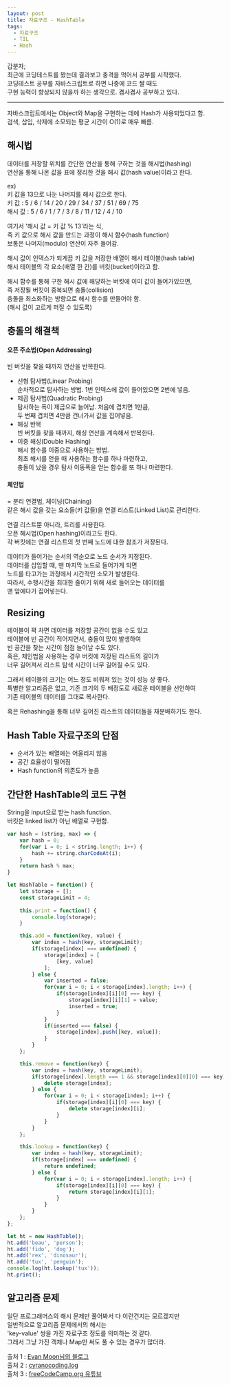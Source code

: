 ```yaml
---
layout: post
title: 자료구조 - HashTable
tags:
  - 자료구조
  - TIL
  - Hash
---
```

갑분자;  
최근에 코딩테스트를 봤는데 결과보고 충격을 먹어서 공부를 시작했다.  
코딩테스트 공부를 자바스크립트로 하면 나중에 코드 짤 때도  
구현 능력이 향상되지 않을까 하는 생각으로. 겸사겸사 공부하고 있다.  

***  

자바스크립트에서는 Object와 Map을 구현하는 데에 Hash가 사용되었다고 함.  
검색, 삽입, 삭제에 소모되는 평균 시간이 O(1)로 매우 빠름.  

## 해시법
데이터를 저장할 위치를 간단한 연산을 통해 구하는 것을 해시법(hashing)  
연산을 통해 나온 값을 표에 정리한 것을 해시 값(hash value)이라고 한다.  

ex)  
키 값을 13으로 나눈 나머지를 해시 값으로 한다.  
키 값 :      5 / 6 / 14 / 20 / 29 / 34 / 37 / 51 / 69 / 75  
해시 값 :    5 / 6 / 1 /  7  / 3 /  8  / 11 / 12 /  4  / 10  

여기서 '해시 값 = 키 값 % 13'라는 식,  
즉 키 값으로 해시 값을 만드는 과정이 해시 함수(hash function)  
보통은 나머지(modulo) 연산이 자주 들어감.  

해시 값이 인덱스가 되게끔 키 값을 저장한 배열이 해시 테이블(hash table)  
해시 테이블의 각 요소(배열 한 칸)를 버킷(bucket)이라고 함.  

해시 함수를 통해 구한 해시 값에 해당하는 버킷에 이미 값이 들어가있으면,  
즉 저장될 버킷이 중복되면 충돌(collision)  
충돌을 최소화하는 방향으로 해시 함수를 만들어야 함.  
(해시 값이 고르게 퍼질 수 있도록)  

## 충돌의 해결책
#### 오픈 주소법(Open Addressing)
빈 버킷을 찾을 때까지 연산을 반복한다.  

- 선형 탐사법(Linear Probing)  
순차적으로 탐사하는 방법. 1번 인덱스에 값이 들어있으면 2번에 넣음.  
- 제곱 탐사법(Quadratic Probing)  
탐사하는 폭이 제곱으로 늘어남. 처음에 겹치면 1만큼,  
두 번째 겹치면 4만큼 건너가서 값을 집어넣음.  
- 해싱 반복  
빈 버킷을 찾을 때까지, 해싱 연산을 계속해서 반복한다.  
- 이중 해싱(Double Hashing)  
해시 함수를 이중으로 사용하는 방법.  
최초 해시를 얻을 때 사용하는 함수를 하나 마련하고,  
충돌이 났을 경우 탐사 이동폭을 얻는 함수를 또 하나 마련한다.  

#### 체인법
= 분리 연결법, 체이닝(Chaining)  
같은 해시 값을 갖는 요소들(키 값들)을 연결 리스트(Linked List)로 관리한다.  

연결 리스트뿐 아니라, 트리를 사용한다.  
오픈 해시법(Open hashing)이라고도 한다.  
각 버킷에는 연결 리스트의 첫 번째 노드에 대한 참조가 저장된다.  

데이터가 들어가는 순서의 역순으로 노드 순서가 지정된다.  
데이터를 삽입할 때, 맨 마지막 노드로 들어가게 되면  
노드를 타고가는 과정에서 시간적인 소모가 발생한다.  
따라서, 수행시간을 최대한 줄이기 위해 새로 들어오는 데이터를  
맨 앞에다가 집어넣는다.  

## Resizing
테이블이 꽉 차면 데이터를 저장할 공간이 없을 수도 있고  
테이블에 빈 공간이 적어지면서, 충돌이 많이 발생하여  
빈 공간을 찾는 시간이 점점 늘어날 수도 있다.  
혹은, 체인법을 사용하는 경우 버킷에 저장된 리스트의 길이가  
너무 길어져서 리스트 탐색 시간이 너무 길어질 수도 있다.  

그래서 테이블의 크기는 어느 정도 비워져 있는 것이 성능 상 좋다.  
특별한 알고리즘은 없고, 기존 크기의 두 배정도로 새로운 테이블을 선언하여  
기존 테이블의 데이터를 그대로 복사한다.  

혹은 Rehashing을 통해 너무 길어진 리스트의 데이터들을 재분배하기도 한다.  

## Hash Table 자료구조의 단점
* 순서가 있는 배열에는 어울리지 않음
* 공간 효율성이 떨어짐
* Hash function의 의존도가 높음

## 간단한 HashTable의 코드 구현
String을 input으로 받는 hash function.  
버킷은 linked list가 아닌 배열로 구현함.
```javascript
var hash = (string, max) => {
    var hash = 0;
    for(var i = 0; i < string.length; i++) {
        hash += string.charCodeAt(i);
    }
    return hash % max;
}

let HashTable = function() {
    let storage = [];
    const storageLimit = 4;
    
    this.print = function() {
        console.log(storage);
    }

    this.add = function(key, value) {
        var index = hash(key, storageLimit);
        if(storage[index] === undefined) {
            storage[index] = [
                [key, value]
            ];
        } else {
            var inserted = false;
            for(var i = 0; i < storage[index].length; i++) {
                if(storage[index][i][0] === key) {
                    storage[index][i][1] = value;
                    inserted = true;
                }
            }
            if(inserted === false) {
                storage[index].push([key, value]);
            }
        }
    };

    this.remove = function(key) {
        var index = hash(key, storageLimit);
        if(storage[index].length === 1 && storage[index][0][0] === key) {
            delete storage[index];
        } else {
            for(var i = 0; i < storage[index]; i++) {
                if(storage[index][i][0] === key) {
                    delete storage[index][i];
                }
            }
        }
    };

    this.lookup = function(key) {
        var index = hash(key, storageLimit);
        if(storage[index] === undefined) {
            return undefined;
        } else {
            for(var i = 0; i < storage[index].length; i++) {
                if(storage[index][i][0] === key) {
                    return storage[index][i][1];
                }
            }
        }
    };
};

let ht = new HashTable();
ht.add('beau', 'person');
ht.add('fido', 'dog');
ht.add('rex', 'dinosaur');
ht.add('tux', 'penguin');
console.log(ht.lookup('tux'));
ht.print();
```

## 알고리즘 문제
일단 프로그래머스의 해시 문제만 풀어봐서 다 이런건지는 모르겠지만  
일반적으로 알고리즘 문제에서의 해시는  
'key-value' 쌍을 가진 자료구조 정도를 의미하는 것 같다.  
그래서 그냥 가진 객체나 Map만 써도 풀 수 있는 경우가 많더라.  

출처 1 : [Evan Moon님의 블로그](https://evan-moon.github.io/2019/06/25/hashtable-with-js/)  
출처 2 : [cyranocoding.log](https://velog.io/@cyranocoding/Hash-Hashing-Hash-Table%ED%95%B4%EC%8B%9C-%ED%95%B4%EC%8B%B1-%ED%95%B4%EC%8B%9C%ED%85%8C%EC%9D%B4%EB%B8%94-%EC%9E%90%EB%A3%8C%EA%B5%AC%EC%A1%B0%EC%9D%98-%EC%9D%B4%ED%95%B4-6ijyonph6o)  
출처 3 : [freeCodeCamp.org 유튜브](https://www.youtube.com/watch?v=9YddVVsdG5A)
